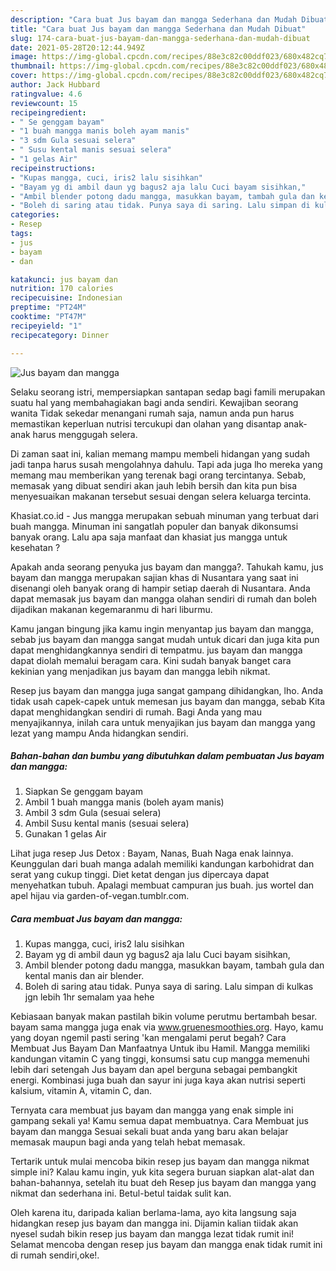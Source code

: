 ```yaml
---
description: "Cara buat Jus bayam dan mangga Sederhana dan Mudah Dibuat"
title: "Cara buat Jus bayam dan mangga Sederhana dan Mudah Dibuat"
slug: 174-cara-buat-jus-bayam-dan-mangga-sederhana-dan-mudah-dibuat
date: 2021-05-28T20:12:44.949Z
image: https://img-global.cpcdn.com/recipes/88e3c82c00ddf023/680x482cq70/jus-bayam-dan-mangga-foto-resep-utama.jpg
thumbnail: https://img-global.cpcdn.com/recipes/88e3c82c00ddf023/680x482cq70/jus-bayam-dan-mangga-foto-resep-utama.jpg
cover: https://img-global.cpcdn.com/recipes/88e3c82c00ddf023/680x482cq70/jus-bayam-dan-mangga-foto-resep-utama.jpg
author: Jack Hubbard
ratingvalue: 4.6
reviewcount: 15
recipeingredient:
- " Se genggam bayam"
- "1 buah mangga manis boleh ayam manis"
- "3 sdm Gula sesuai selera"
- " Susu kental manis sesuai selera"
- "1 gelas Air"
recipeinstructions:
- "Kupas mangga, cuci, iris2 lalu sisihkan"
- "Bayam yg di ambil daun yg bagus2 aja lalu Cuci bayam sisihkan,"
- "Ambil blender potong dadu mangga, masukkan bayam, tambah gula dan kental manis dan air blender."
- "Boleh di saring atau tidak. Punya saya di saring. Lalu simpan di kulkas jgn lebih 1hr semalam yaa hehe"
categories:
- Resep
tags:
- jus
- bayam
- dan

katakunci: jus bayam dan 
nutrition: 170 calories
recipecuisine: Indonesian
preptime: "PT24M"
cooktime: "PT47M"
recipeyield: "1"
recipecategory: Dinner

---
```



![Jus bayam dan mangga](https://img-global.cpcdn.com/recipes/88e3c82c00ddf023/680x482cq70/jus-bayam-dan-mangga-foto-resep-utama.jpg)

Selaku seorang istri, mempersiapkan santapan sedap bagi famili merupakan suatu hal yang membahagiakan bagi anda sendiri. Kewajiban seorang  wanita Tidak sekedar menangani rumah saja, namun anda pun harus memastikan keperluan nutrisi tercukupi dan olahan yang disantap anak-anak harus menggugah selera.

Di zaman  saat ini, kalian memang mampu membeli hidangan yang sudah jadi tanpa harus susah mengolahnya dahulu. Tapi ada juga lho mereka yang memang mau memberikan yang terenak bagi orang tercintanya. Sebab, memasak yang dibuat sendiri akan jauh lebih bersih dan kita pun bisa menyesuaikan makanan tersebut sesuai dengan selera keluarga tercinta. 

Khasiat.co.id - Jus mangga merupakan sebuah minuman yang terbuat dari buah mangga. Minuman ini sangatlah populer dan banyak dikonsumsi banyak orang. Lalu apa saja manfaat dan khasiat jus mangga untuk kesehatan ?

Apakah anda seorang penyuka jus bayam dan mangga?. Tahukah kamu, jus bayam dan mangga merupakan sajian khas di Nusantara yang saat ini disenangi oleh banyak orang di hampir setiap daerah di Nusantara. Anda dapat memasak jus bayam dan mangga olahan sendiri di rumah dan boleh dijadikan makanan kegemaranmu di hari liburmu.

Kamu jangan bingung jika kamu ingin menyantap jus bayam dan mangga, sebab jus bayam dan mangga sangat mudah untuk dicari dan juga kita pun dapat menghidangkannya sendiri di tempatmu. jus bayam dan mangga dapat diolah memalui beragam cara. Kini sudah banyak banget cara kekinian yang menjadikan jus bayam dan mangga lebih nikmat.

Resep jus bayam dan mangga juga sangat gampang dihidangkan, lho. Anda tidak usah capek-capek untuk memesan jus bayam dan mangga, sebab Kita dapat menghidangkan sendiri di rumah. Bagi Anda yang mau menyajikannya, inilah cara untuk menyajikan jus bayam dan mangga yang lezat yang mampu Anda hidangkan sendiri.

<!--inarticleads1-->

##### Bahan-bahan dan bumbu yang dibutuhkan dalam pembuatan Jus bayam dan mangga:

1. Siapkan  Se genggam bayam
1. Ambil 1 buah mangga manis (boleh ayam manis)
1. Ambil 3 sdm Gula (sesuai selera)
1. Ambil  Susu kental manis (sesuai selera)
1. Gunakan 1 gelas Air


Lihat juga resep Jus Detox : Bayam, Nanas, Buah Naga enak lainnya. Keunggulan dari buah manga adalah memiliki kandungan karbohidrat dan serat yang cukup tinggi. Diet ketat dengan jus dipercaya dapat menyehatkan tubuh. Apalagi membuat campuran jus buah. jus wortel dan apel hijau via garden-of-vegan.tumblr.com. 

<!--inarticleads2-->

##### Cara membuat Jus bayam dan mangga:

1. Kupas mangga, cuci, iris2 lalu sisihkan
1. Bayam yg di ambil daun yg bagus2 aja lalu Cuci bayam sisihkan,
1. Ambil blender potong dadu mangga, masukkan bayam, tambah gula dan kental manis dan air blender.
1. Boleh di saring atau tidak. Punya saya di saring. Lalu simpan di kulkas jgn lebih 1hr semalam yaa hehe


Kebiasaan banyak makan pastilah bikin volume perutmu bertambah besar. bayam sama mangga juga enak via www.gruenesmoothies.org. Hayo, kamu yang doyan ngemil pasti sering &#39;kan mengalami perut begah? Cara Membuat Jus Bayam Dan Manfaatnya Untuk ibu Hamil. Mangga memiliki kandungan vitamin C yang tinggi, konsumsi satu cup mangga memenuhi lebih dari setengah Jus bayam dan apel berguna sebagai pembangkit energi. Kombinasi juga buah dan sayur ini juga kaya akan nutrisi seperti kalsium, vitamin A, vitamin C, dan. 

Ternyata cara membuat jus bayam dan mangga yang enak simple ini gampang sekali ya! Kamu semua dapat membuatnya. Cara Membuat jus bayam dan mangga Sesuai sekali buat anda yang baru akan belajar memasak maupun bagi anda yang telah hebat memasak.

Tertarik untuk mulai mencoba bikin resep jus bayam dan mangga nikmat simple ini? Kalau kamu ingin, yuk kita segera buruan siapkan alat-alat dan bahan-bahannya, setelah itu buat deh Resep jus bayam dan mangga yang nikmat dan sederhana ini. Betul-betul taidak sulit kan. 

Oleh karena itu, daripada kalian berlama-lama, ayo kita langsung saja hidangkan resep jus bayam dan mangga ini. Dijamin kalian tiidak akan nyesel sudah bikin resep jus bayam dan mangga lezat tidak rumit ini! Selamat mencoba dengan resep jus bayam dan mangga enak tidak rumit ini di rumah sendiri,oke!.

